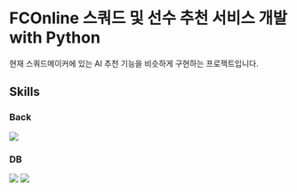 # FCOnline 스쿼드 및 선수 추천 서비스 개발 with Python

현재 스쿼드메이커에 있는 AI 추천 기능을 비슷하게 구현하는 프로젝트입니다.

## Skills

### Back
<img src="https://img.shields.io/badge/Python-3776AB?style=for-the-badge&logo=python&logoColor=white">


### DB
<img src="https://img.shields.io/badge/MongoDB-47A248?style=for-the-badge&logo=mongodb&logoColor=white">
<img src="https://img.shields.io/badge/Docker-2496ED?style=for-the-badge&logo=docker&logoColor=white">
